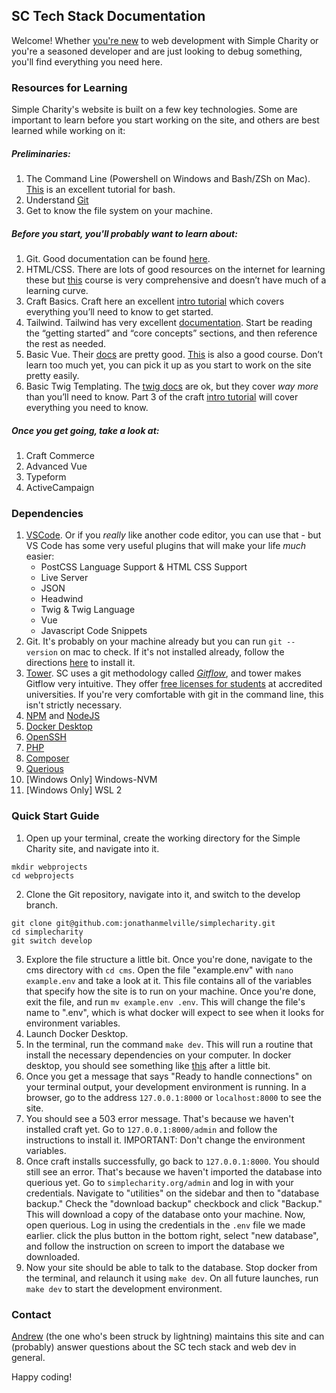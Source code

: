 ## SC Tech Stack Documentation

Welcome! Whether [you're new](/matthewletter.md) to web development with Simple Charity or you're a seasoned developer and are just looking to debug something, you'll find everything you need here. 

### Resources for Learning

Simple Charity's website is built on a few key technologies. Some are important to learn before you start working on the site, and others are best learned while working on it: 

##### Preliminaries: 

1. The Command Line (Powershell on Windows and Bash/ZSh on Mac). [This](https://www.learnshell.org) is an excellent tutorial for bash. 
2. Understand [Git](https://git-scm.com/doc)
3. Get to know the file system on your machine. 

##### Before you start, you'll probably want to learn about: 

1. Git. Good documentation can be found [here](https://git-scm.com/doc). 
2. HTML/CSS. There are lots of good resources on the internet for learning these but [this](https://www.udemy.com/course/html-css-code-bootcamp/) course is very comprehensive and doesn’t have much of a learning curve. 
3. Craft Basics. Craft here an excellent [intro tutorial](https://craftcms.com/docs/getting-started-tutorial/) which covers everything you’ll need to know to get started. 
4. Tailwind. Tailwind has very excellent [documentation](https://tailwindcss.com/docs). Start be reading the “getting started” and “core concepts” sections, and then reference the rest as needed. 
5. Basic Vue. Their [docs](https://vuejs.org/v2/guide/) are pretty good. [This](https://www.udemy.com/course/vuejs-2-the-complete-guide/) is also a good course. Don’t learn too much yet, you can pick it up as you start to work on the site pretty easily. 
6. Basic Twig Templating. The [twig docs](https://twig.symfony.com/doc/3.x/) are ok, but they cover _way more_ than you’ll need to know. Part 3 of the craft [intro tutorial](https://craftcms.com/docs/getting-started-tutorial/) will cover everything you need to know. 

##### Once you get going, take a look at: 

1. Craft Commerce
2. Advanced Vue
3. Typeform
4. ActiveCampaign

### Dependencies

1. [VSCode](https://code.visualstudio.com). Or if you _really_ like another code editor, you can use that - but VS Code has some very useful plugins that will make your life _much_ easier: 
    - PostCSS Language Support & HTML CSS Support  
    - Live Server  
    - JSON  
    - Headwind  
    - Twig & Twig Language 
    - Vue  
    - Javascript Code Snippets  
2. Git. It's probably on your machine already but you can run `git --version` on mac to check. If it's not installed already, follow the directions [here](https://git-scm.com/book/en/v2/Getting-Started-Installing-Git) to install it. 
3. [Tower](https://www.git-tower.com/mac). SC uses a git methodology called _[Gitflow](https://www.atlassian.com/git/tutorials/comparing-workflows/gitflow-workflow)_, and tower makes Gitflow very intuitive. They offer [free licenses for students](https://www.git-tower.com/students/mac) at accredited universities. If you're very comfortable with git in the command line, this isn't strictly necessary. 
4. [NPM](https://www.npmjs.com) and [NodeJS](https://nodejs.org/en/)
5. [Docker Desktop](https://www.docker.com/products/docker-desktop)
6. [OpenSSH](https://www.openssh.com)
7. [PHP](https://www.php.net)
8. [Composer](https://getcomposer.org)
9. [Querious](https://www.araelium.com/querious)
10. [Windows Only] Windows-NVM
11. [Windows Only] WSL 2  

### Quick Start Guide

1. Open up your terminal, create the working directory for the Simple Charity site, and navigate into it. 
```
mkdir webprojects
cd webprojects
```
2. Clone the Git repository, navigate into it, and switch to the develop branch. 
```
git clone git@github.com:jonathanmelville/simplecharity.git
cd simplecharity
git switch develop
```
3. Explore the file structure a little bit. Once you're done, navigate to the cms directory with `cd cms`. Open the file "example.env" with `nano example.env` and take a look at it. This file contains all of the variables that specify how the site is to run on your machine. Once you're done, exit the file, and run `mv example.env .env`. This will change the file's name to ".env", which is what docker will expect to see when it looks for environment variables. 
4. Launch Docker Desktop. 
5. In the terminal, run the command `make dev`. This will run a routine that install the necessary dependencies on your computer. In docker desktop, you should see something like [this](/dockerrunning.png) after a little bit. 
6. Once you get a message that says "Ready to handle connections" on your terminal output, your development environment is running. In a browser, go to the address `127.0.0.1:8000` or `localhost:8000` to see the site. 
7. You should see a 503 error message. That's because we haven't installed craft yet. Go to `127.0.0.1:8000/admin` and follow the instructions to install it. IMPORTANT: Don't change the environment variables. 
8. Once craft installs successfully, go back to `127.0.0.1:8000`. You should still see an error. That's because we haven't imported the database into querious yet. Go to `simplecharity.org/admin` and log in with your credentials. Navigate to "utilities" on the sidebar and then to "database backup." Check the "download backup" checkbock and click "Backup." This will download a copy of the database onto your machine. Now, open querious. Log in using the credentials in the `.env` file we made earlier. click the plus button in the bottom right, select "new database", and follow the instruction on screen to import the database we downloaded. 
9. Now your site should be able to talk to the database. Stop docker from the terminal, and relaunch it using `make dev`. On all future launches, run `make dev` to start the development environment. 

### Contact

[Andrew](mailto:andrewforrester@simplecharity.org) (the one who's been struck by lightning) maintains this site and can (probably) answer questions about the SC tech stack and web dev in general. 

Happy coding! 